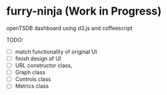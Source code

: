 furry-ninja (Work in Progress)
===========

openTSDB dashboard using d3.js and coffeescript

TODO:

- [ ] match functionality of original UI
- [ ] finish design of UI
- [ ] URL constructor class,
- [ ] Graph class
- [ ] Controls class
- [ ] Metrics class
